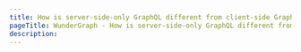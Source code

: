 ```yaml
---
title: How is server-side-only GraphQL different from client-side GraphQL?
pageTitle: WunderGraph - How is server-side-only GraphQL different from client-side GraphQL?
description:
---
```

